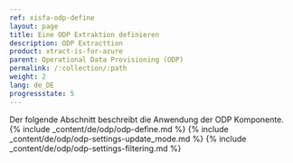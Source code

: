 ```yaml
---
ref: xisfa-odp-define
layout: page
title: Eine ODP Extraktion definieren
description: ODP Extracttion
product: xtract-is-for-azure
parent: Operational Data Provisioning (ODP)
permalink: /:collection/:path
weight: 2
lang: de_DE
progressstate: 5
---
```

Der folgende Abschnitt beschreibt die Anwendung der ODP Komponente.
{% include _content/de/odp/odp-define.md %}
{% include _content/de/odp/odp-settings-update_mode.md %} 
{% include _content/de/odp/odp-settings-filtering.md %}
